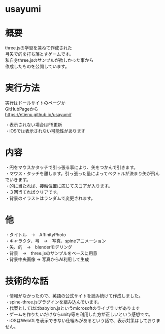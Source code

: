 # usayumi

# 概要
three.jsの学習を兼ねて作成された<br>
弓矢で的を打ち落とすゲームです。<br>
私自身three.jsのサンプルが欲しかった事から<br>
作成したものを公開しています。<br>

# 実行方法
実行はドールサイトのページか<br>
GitHubPageから<br>
https://etienu.github.io/usayumi/

・表示されない場合はF5更新<br>
・iOSでは表示されない可能性があります<br>

# 内容
・円をマウスかタッチで引っ張る事により、矢をつかんで引きます。<br>
・マウス・タッチを離します。引っ張った量によってベクトルが決まり矢が飛んでいきます。<br>
・的に当たれば、接触位置に応じてスコアが入ります。<br>
・３回当てればクリアです。<br>
・背景のイラストはランダムで変更されます。<br>

# 他
・タイトル　→　AffinityPhoto<br>
・キャラクタ、弓　→　写真、spineアニメーション<br>
・矢、的　→　blenderモデリング<br>
・背景　→　three.jsのサンプルをベースに用意<br>
・背景中央画像 → 写真からAI利用して生成<br>

# 技術的な話
・情報がなかったので、英語の公式サイトを読み続けて作成しました。<br>
・spine-three.jsプラグインを組み込んでいます。<br>
・代案としてははbabylon.jsというmicrosoftのライブラリがあります<br>
・ゲームを作りたいだけならunity等を利用した方が正しいという感想です。<br>
・iOSはWebGLを表示できない仕組みがあるという話で、表示対策はしておりません。<br>

